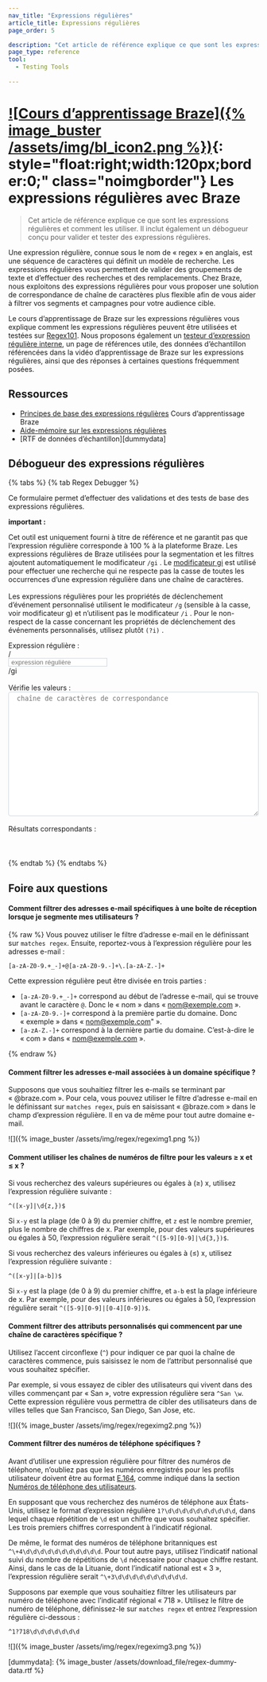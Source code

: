 ```yaml
---
nav_title: "Expressions régulières"
article_title: Expressions régulières
page_order: 5

description: "Cet article de référence explique ce que sont les expressions régulières et comment les utiliser, tout en proposant des solutions pour valider et tester des expressions régulières."
page_type: reference
tool:
  - Testing Tools
  
---
```


# [![Cours d’apprentissage Braze]({% image_buster /assets/img/bl_icon2.png %})](https://learning.braze.com/regular-expression-basics-for-braze){: style="float:right;width:120px;border:0;" class="noimgborder"} Les expressions régulières avec Braze

<!--{% multi_lang_include video.html id="3h5Xbhl-TxE" align="right" %}-->

>  Cet article de référence explique ce que sont les expressions régulières et comment les utiliser. Il inclut également un débogueur conçu pour valider et tester des expressions régulières.

Une expression régulière, connue sous le nom de « regex » en anglais, est une séquence de caractères qui définit un modèle de recherche. Les expressions régulières vous permettent de valider des groupements de texte et d’effectuer des recherches et des remplacements. Chez Braze, nous exploitons des expressions régulières pour vous proposer une solution de correspondance de chaîne de caractères plus flexible afin de vous aider à filtrer vos segments et campagnes pour votre audience cible.

Le cours d’apprentissage de Braze sur les expressions régulières vous explique comment les expressions régulières peuvent être utilisées et testées sur [Regex101][regex]. Nous proposons également un [testeur d’expression régulière interne](#regex-debugger), un page de références utile, des données d’échantillon référencées dans la vidéo d’apprentissage de Braze sur les expressions régulières, ainsi que des réponses à certaines questions fréquemment posées.

## Ressources

- [Principes de base des expressions régulières](https://learning.braze.com/regular-expression-basics-for-braze) Cours d’apprentissage Braze
- [Aide-mémoire sur les expressions régulières]({{site.baseurl}}/regex_cheat_sheet/)
- <i class="fas fa-file-alt"></i> [RTF de données d’échantillon][dummydata]

## Débogueur des expressions régulières

{% tabs %}
{% tab Regex Debugger %}

Ce formulaire permet d’effectuer des validations et des tests de base des expressions régulières.
​
<div class="alert alert-important" role="alert"><div class="alert-msg"> <b>important : </b><br />
<p>Cet outil est uniquement fourni à titre de référence et ne garantit pas que l’expression régulière corresponde à 100 % à la plateforme Braze. Les expressions régulières de Braze utilisées pour la segmentation et les filtres ajoutent automatiquement le modificateur <code>/gi</code> . Le <a href='https://w3schools.sinsixx.com/jsref/jsref_regexp_modifier_gi.asp.htm'>modificateur gi</a> est utilisé pour effectuer une recherche qui ne respecte pas la casse de toutes les occurrences d’une expression régulière dans une chaîne de caractères. <br><br>Les expressions régulières pour les propriétés de déclenchement d’événement personnalisé utilisent le modificateur <code>/g</code> (sensible à la casse, voir modificateur <a href='https://www.w3schools.com/jsref/jsref_regexp_g.asp'>g</a>) et n’utilisent pas le modificateur <code>/i</code> . Pour le non-respect de la casse concernant les propriétés de déclenchement des événements personnalisés, utilisez plutôt <code>(?i)</code> .</p>
</div></div>
<div>
Expression régulière :
​
<div class="input-group">
  <div class="input-group-prepend"><span class="input-group-text">/</span>
  </div>
 <input id="regex_input" value="" class="form-control" placeholder="expression régulière" style="" />
 <div class="input-group-append"><span class="input-group-text">/gi</span>
 </div>
</div>
<br />
Vérifie les valeurs : <textarea style="" placeholder="chaîne de caractères de correspondance" id="regex_text"></textarea><br /><br />
​
Résultats correspondants<span id="reg_count"></span> :  <div id="regex_results"></div>
</div>
<style type="text/css">
#regex_text {
  -moz-appearance: textfield-multiline;
  -webkit-appearance: textarea;
  border: 1px solid #ced4da !important;
  overflow: auto;
  padding: 2px;
  resize: both;
  white-space: pre-wrap;
  width:100%;
  height: 250px;
  padding: 5px 15px 5px 1.2em;
  border-radius: 0.25rem;
}
#regex_input {
  border: 1px solid #ced4da !important;
  padding: 0 15px 0 5px;
}
#regex_input.invalid {
  background-color: #f8eef7;
}
.regex_highlight {
  background-color: #66d4b333;
}
#regex_results {
  width: 100%;
  min-height: 2em;
  padding: 5px 15px 5px 0.2em;
}
</style>
<script type="text/javascript">
$( document ).ready(function() {
  function update_inputmatch() {
    var tomatch = $('#regex_input').val();
    var validreg = true;
    $('#regex_input').removeClass('invalid');
    try {
      var regex = new RegExp(tomatch,'gi');
      $('#regex_results').html('');
    } catch(e) {
      $('#regex_input').addClass('invalid');
      validreg = false;
      $('#regex_results').html('Invalid Regular Expression').prepend('&nbsp;&nbsp;&nbsp;');
    }
    if (validreg){
      if ($('#regex_text').val() ) {
        if (tomatch) {
          var input_str = $('#regex_text').val().split(/\r?\n/);
          var input_replaced = [];
          var reg_count = 0;
          for (var i = 0; i < input_str.length; i++) {
            var inp_rep = ''
            var matched = input_str[i].match(regex);
            if (matched) {
              inp_rep = '<i class="far fa-check-square"></i> ';
              reg_count++;
            }
            else {
              inp_rep = '<i class="far fa-square"></i> ';
            }
            inp_rep += input_str[i].replace(regex,'<span class="regex_highlight">$&</span>');
            input_replaced.push(inp_rep)
          }
          if (reg_count) {
            $('#reg_count').html(' (' + reg_count + ')');
          }
          else {
            $('#reg_count').html('');
          }
          $('#regex_results').html(input_replaced.join('<br />'));
        }
      }
      else {
        $('#regex_results').html('');
      }
    }
  }
  $('#regex_input, #regex_text').keyup(function(k){
    update_inputmatch();
  });
});
</script>

{% endtab %}
{% endtabs %}

## Foire aux questions

#### Comment filtrer des adresses e-mail spécifiques à une boîte de réception lorsque je segmente mes utilisateurs ?

{% raw %}
Vous pouvez utiliser le filtre d’adresse e-mail en le définissant sur `matches regex`. Ensuite, reportez-vous à l’expression régulière pour les adresses e-mail :

```
[a-zA-Z0-9.+_-]+@[a-zA-Z0-9.-]+\.[a-zA-Z.-]+
```

Cette expression régulière peut être divisée en trois parties :

- `[a-zA-Z0-9.+_-]+` correspond au début de l’adresse e-mail, qui se trouve avant le caractère `@`. Donc le « nom » dans « nom@exemple.com ».
- `[a-zA-Z0-9.-]+` correspond à la première partie du domaine. Donc « exemple » dans « nom@exemple.com" ».
- `[a-zA-Z.-]+` correspond à la dernière partie du domaine. C’est-à-dire le « com » dans « nom@exemple.com ».

{% endraw %}

#### Comment filtrer les adresses e-mail associées à un domaine spécifique ?

Supposons que vous souhaitiez filtrer les e-mails se terminant par « @braze.com ». Pour cela, vous pouvez utiliser le filtre d’adresse e-mail en le définissant sur `matches regex`, puis en saisissant « @braze.com » dans le champ d’expression régulière. Il en va de même pour tout autre domaine e-mail.

![]({% image_buster /assets/img/regex/regeximg1.png %})

#### Comment utiliser les chaînes de numéros de filtre pour les valeurs ≥ x et ≤ x ?

Si vous recherchez des valeurs supérieures ou égales à (≥) x, utilisez l’expression régulière suivante :

```
^([x-y]|\d{z,})$
```

Si `x-y` est la plage (de 0 à 9) du premier chiffre, et `z` est le nombre premier, plus le nombre de chiffres de x. Par exemple, pour des valeurs supérieures ou égales à 50, l’expression régulière serait `^([5-9][0-9]|\d{3,})$`.

Si vous recherchez des valeurs inférieures ou égales à (≤) x, utilisez l’expression régulière suivante :

```
^([x-y]|[a-b])$
```

Si `x-y` est la plage (de 0 à 9) du premier chiffre, et `a-b` est la plage inférieure de x. Par exemple, pour des valeurs inférieures ou égales à 50, l’expression régulière serait `^([5-9][0-9]|[0-4][0-9])$`.

#### Comment filtrer des attributs personnalisés qui commencent par une chaîne de caractères spécifique ?

Utilisez l’accent circonflexe (`^`) pour indiquer ce par quoi la chaîne de caractères commence, puis saisissez le nom de l’attribut personnalisé que vous souhaitez spécifier.

Par exemple, si vous essayez de cibler des utilisateurs qui vivent dans des villes commençant par « San », votre expression régulière sera `^San \w`. Cette expression régulière vous permettra de cibler des utilisateurs dans de villes telles que San Francisco, San Diego, San Jose, etc.

![]({% image_buster /assets/img/regex/regeximg2.png %})

#### Comment filtrer des numéros de téléphone spécifiques ?

Avant d’utiliser une expression régulière pour filtrer des numéros de téléphone, n’oubliez pas que les numéros enregistrés pour les profils utilisateur doivent être au format [E.164](https://en.wikipedia.org/wiki/E.164), comme indiqué dans la section [Numéros de téléphone des utilisateurs]({{site.baseurl}}/user_guide/message_building_by_channel/sms/phone_numbers/user_phone_numbers/).

En supposant que vous recherchez des numéros de téléphone aux États-Unis, utilisez le format d’expression régulière `1?\d\d\d\d\d\d\d\d\d\d`, dans lequel chaque répétition de `\d` est un chiffre que vous souhaitez spécifier. Les trois premiers chiffres correspondent à l’indicatif régional.

De même, le format des numéros de téléphone britanniques est `^\+4\d\d\d\d\d\d\d\d\d\d\d`. Pour tout autre pays, utilisez l’indicatif national suivi du nombre de répétitions de `\d` nécessaire pour chaque chiffre restant. Ainsi, dans le cas de la Lituanie, dont l’indicatif national est « 3 », l’expression régulière serait `^\+3\d\d\d\d\d\d\d\d\d\d`.

Supposons par exemple que vous souhaitiez filtrer les utilisateurs par numéro de téléphone avec l’indicatif régional « 718 ». Utilisez le filtre de numéro de téléphone, définissez-le sur `matches regex` et entrez l’expression régulière ci-dessous :

```
^1?718\d\d\d\d\d\d\d
```

![]({% image_buster /assets/img/regex/regeximg3.png %})


[regex]: https://regex101.com/
[dummydata]: {% image_buster /assets/download_file/regex-dummy-data.rtf %}
